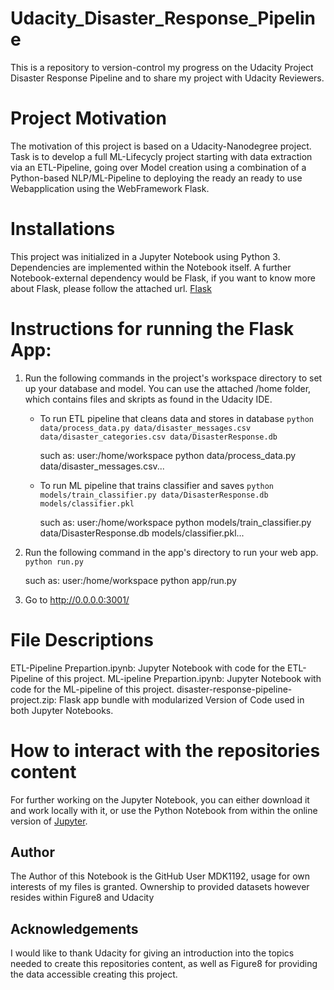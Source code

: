 # Udacity_Disaster_Response_Pipeline
This is a repository to version-control my progress on the Udacity Project Disaster Response Pipeline and to share my project with Udacity Reviewers.

# Project Motivation
The motivation of this project is based on a Udacity-Nanodegree project. Task is to develop a full ML-Lifecycly project starting
with data extraction via an ETL-Pipeline, going over Model creation using a combination of a Python-based NLP/ML-Pipeline to deploying the ready an ready to use Webapplication using the WebFramework Flask.

# Installations
This project was initialized in a Jupyter Notebook using Python 3. Dependencies are implemented within the Notebook itself. 
A further Notebook-external dependency would be Flask, if you want to know more about Flask, please follow the attached url. [Flask](https://www.freecodecamp.org/news/how-to-build-a-web-application-using-flask-and-deploy-it-to-the-cloud-3551c985e492/)

# Instructions for running the Flask App:
1. Run the following commands in the project's workspace directory to set up your database and model. You can use the attached /home folder, which contains files and skripts as found in the Udacity IDE.

    - To run ETL pipeline that cleans data and stores in database
        `python data/process_data.py data/disaster_messages.csv data/disaster_categories.csv data/DisasterResponse.db`
        
        such as: 
        user:/home/workspace python data/process_data.py data/disaster_messages.csv...             
        
    - To run ML pipeline that trains classifier and saves
        `python models/train_classifier.py data/DisasterResponse.db models/classifier.pkl`
        
        such as: 
        user:/home/workspace python models/train_classifier.py data/DisasterResponse.db models/classifier.pkl...
        
2. Run the following command in the app's directory to run your web app.
    `python run.py`
     
     such as: 
     user:/home/workspace python app/run.py  

3. Go to http://0.0.0.0:3001/


# File Descriptions
ETL-Pipeline Prepartion.ipynb: Jupyter Notebook with code for the ETL-Pipeline of this project.
ML-ipeline Prepartion.ipynb: Jupyter Notebook with code for the ML-pipeline of this project.
disaster-response-pipeline-project.zip: Flask app bundle with modularized Version of Code used in both Jupyter Notebooks.

# How to interact with the repositories content
For further working on the Jupyter Notebook, you can either download it and work locally with it, or use the Python Notebook from within the online version of [Jupyter](https://jupyter.org/try).

## Author
The Author of this Notebook is the GitHub User MDK1192, usage for own interests of my files is granted. Ownership to provided datasets however resides within Figure8 and Udacity

## Acknowledgements
I would like to thank Udacity for giving an introduction into the topics needed to create this repositories content, as well as Figure8 for providing  the data accessible creating this project.


